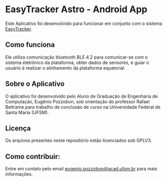 # EasyTracker Astro - Android App

Este Aplicativo foi desenvolvido para funcionar em conjunto com o sistema [EasyTracker](https://github.com/Eugenio-Pozzobon/EasyTracker-Astro).

## Como funciona
Ele utiliza comunicação bluetooth BLE 4.2 para comunicar-se com o sistema eletrônico da plataforma, obter dados de sensores, e guiar o usuário à realizar o alinhamento da plataforma equatorial. 

## Sobre o Aplicativo
O aplicativo foi desenvolvido pelo Aluno de Graduação de Engenharia de Computação, Eugênio Pozzobon, sob orientação do professor Rafael Beltrame para trabalho de conclusão de curso na Universidade Federal de Santa Maria (UFSM).

## Licença
Os arquivos presentes neste repositório estão licenciados sob GPLV3.

## Como contribuir:
Entre em contato pelo email eugenio.pozzobon@acad.ufsm.br para mais informações. 
 
